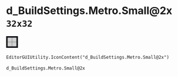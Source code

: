 # d_BuildSettings.Metro.Small@2x `32x32`
<img src="/img/d_BuildSettings.Metro.Small.png" width=32 height=32>

``` CSharp
EditorGUIUtility.IconContent("d_BuildSettings.Metro.Small@2x")
```
```
d_BuildSettings.Metro.Small@2x
```
